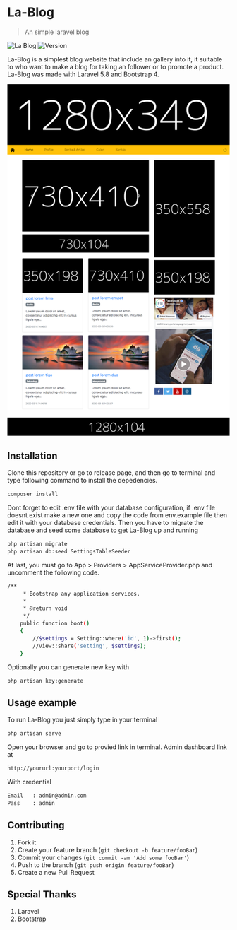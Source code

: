 # La-Blog
> An simple laravel blog

![La Blog][la-blog]
![Version][version]

La-Blog is a simplest blog website that include an gallery into it, it suitable to who want to make a blog for taking an follower or to promote a product. La-Blog was made with Laravel 5.8 and Bootstrap 4.

![](screenshot/screencapture-lblog-test-2020-03-15-21_07_32.png)

## Installation

Clone this repository or go to release page, and then go to terminal and type following command to install the depedencies.
```sh
composer install
```
Dont forget to edit .env file with your database configuration, if .env file doesnt exist make a new one and copy the code from env.example file then edit it with your database credentials.
Then you have to migrate the database and seed some database to get La-Blog up and running
```sh
php artisan migrate
php artisan db:seed SettingsTableSeeder
```
At last, you must go to App > Providers > AppServiceProvider.php and uncomment the following code.
```sh
/**
     * Bootstrap any application services.
     *
     * @return void
     */
    public function boot()
    {
        //$settings = Setting::where('id', 1)->first();
        //view::share('setting', $settings);
    }
```
Optionally you can generate new key with
```sh
php artisan key:generate
```

## Usage example
To run La-Blog you just simply type in your terminal 
```sh
php artisan serve
```
Open your browser and go to provied link in terminal.
Admin dashboard link at 
```sh
http://yoururl:yourport/login
```
With credential
```sh
Email   : admin@admin.com
Pass    : admin
```
## Contributing

1. Fork it
2. Create your feature branch (`git checkout -b feature/fooBar`)
3. Commit your changes (`git commit -am 'Add some fooBar'`)
4. Push to the branch (`git push origin feature/fooBar`)
5. Create a new Pull Request

## Special Thanks
1. Laravel
2. Bootstrap

<!-- Markdown link & img dfn's -->
[la-blog]: https://img.shields.io/badge/La--Blog-Simplest%20Blog-yellow
[version]: https://img.shields.io/badge/Version-v1.0.0-blue